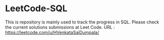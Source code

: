 # LeetCode-SQL
This is repository is mainly used to track the progress in SQL. Please check the current solutions submissions at Leet Code. URL : https://leetcode.com/u/HVenkataSaiDumpala/

